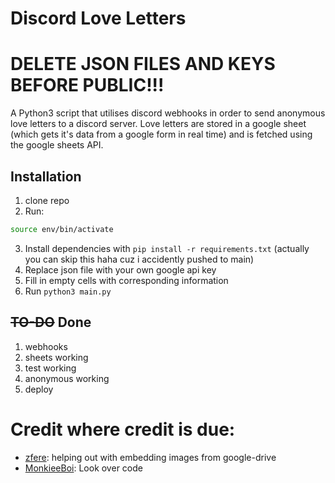 # Discord Love Letters 
# DELETE JSON FILES AND KEYS BEFORE PUBLIC!!!
A Python3 script that utilises discord webhooks in order to send anonymous love letters to a discord server. Love letters are stored in a google sheet (which gets it's data from a google form in real time) and is fetched using the google sheets API.

## Installation
1. clone repo
2. Run: 
```bash
source env/bin/activate
```
3. Install dependencies with `pip install -r requirements.txt` (actually you can skip this haha cuz i accidently pushed to main)
4. Replace json file with your own google api key
5. Fill in empty cells with corresponding information
6. Run `python3 main.py`

## ~~TO-DO~~ Done
1. webhooks
2. sheets working
3. test working
4. anonymous working
5. deploy


# Credit where credit is due:
- [zfere](https://github.com/zfere/): helping out with embedding images from google-drive
- [MonkieeBoi](https://github.com/MonkieeBoi): Look over code



